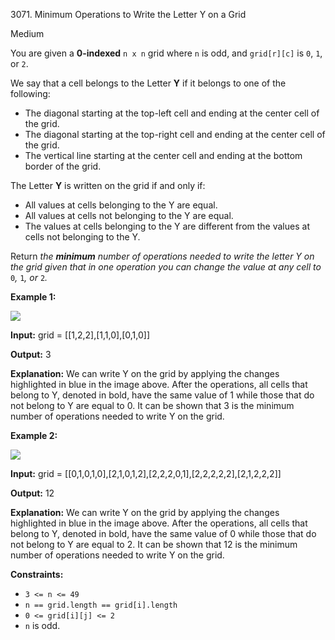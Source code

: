 3071\. Minimum Operations to Write the Letter Y on a Grid

Medium

You are given a **0-indexed** `n x n` grid where `n` is odd, and `grid[r][c]` is `0`, `1`, or `2`.

We say that a cell belongs to the Letter **Y** if it belongs to one of the following:

*   The diagonal starting at the top-left cell and ending at the center cell of the grid.
*   The diagonal starting at the top-right cell and ending at the center cell of the grid.
*   The vertical line starting at the center cell and ending at the bottom border of the grid.

The Letter **Y** is written on the grid if and only if:

*   All values at cells belonging to the Y are equal.
*   All values at cells not belonging to the Y are equal.
*   The values at cells belonging to the Y are different from the values at cells not belonging to the Y.

Return _the **minimum** number of operations needed to write the letter Y on the grid given that in one operation you can change the value at any cell to_ `0`_,_ `1`_,_ _or_ `2`_._

**Example 1:**

![](https://leetcode-in-java.github.io/src/main/java/g3001_3100/s3071_minimum_operations_to_write_the_letter_y_on_a_grid/y2.png)

**Input:** grid = [[1,2,2],[1,1,0],[0,1,0]]

**Output:** 3

**Explanation:** We can write Y on the grid by applying the changes highlighted in blue in the image above. After the operations, all cells that belong to Y, denoted in bold, have the same value of 1 while those that do not belong to Y are equal to 0. It can be shown that 3 is the minimum number of operations needed to write Y on the grid.

**Example 2:**

![](https://leetcode-in-java.github.io/src/main/java/g3001_3100/s3071_minimum_operations_to_write_the_letter_y_on_a_grid/y3.png)

**Input:** grid = [[0,1,0,1,0],[2,1,0,1,2],[2,2,2,0,1],[2,2,2,2,2],[2,1,2,2,2]]

**Output:** 12

**Explanation:** We can write Y on the grid by applying the changes highlighted in blue in the image above. After the operations, all cells that belong to Y, denoted in bold, have the same value of 0 while those that do not belong to Y are equal to 2. It can be shown that 12 is the minimum number of operations needed to write Y on the grid.

**Constraints:**

*   `3 <= n <= 49`
*   `n == grid.length == grid[i].length`
*   `0 <= grid[i][j] <= 2`
*   `n` is odd.